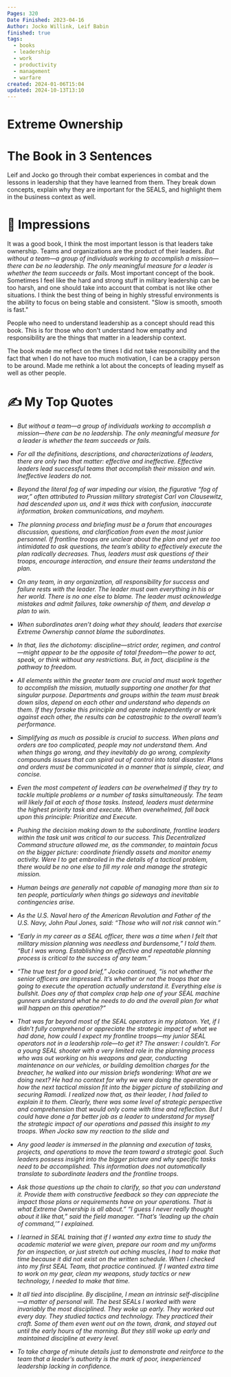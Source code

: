 ```yaml
---
Pages: 320
Date Finished: 2023-04-16
Author: Jocko Willink, Leif Babin
finished: true
tags:
  - books
  - leadership
  - work
  - productivity
  - management
  - warfare
created: 2024-01-06T15:04
updated: 2024-10-13T13:10
---
```

# Extreme Ownership


#  The Book in 3 Sentences
Leif and Jocko go through their combat experiences in combat and the lessons in leadership that they have learned from them. They break down concepts, explain why they are important for the SEALS, and highlight them in the business context as well. 

# 🎨 Impressions
It was a good book, I think the most important lesson is that leaders take ownership. Teams and organizations are the product of their leaders.  *But without a team—a group of individuals working to accomplish a mission—there can be no leadership. The only meaningful measure for a leader is whether the team succeeds or fails.*  Most important concept of the book. 
Sometimes I feel like the hard and strong stuff in military leadership can be too harsh, and one should take into account that combat is not like other situations. I think the best thing of being in highly stressful environments is the ability to focus on being stable and consistent.  "Slow is smooth, smooth is fast."

People who need to understand leadership as a concept should read this book. This is for those who don't understand how empathy and responsibility are the things that matter in a leadership context. 

The book made me reflect on the times I did not take responsibility and the fact that when I do not have too much motivation, I can be a crappy person to be around. Made me rethink a lot about the concepts of leading myself as well as other people. 

# ✍️ My Top  Quotes

- *But without a team—a group of individuals working to accomplish a mission—there can be no leadership. The only meaningful measure for a leader is whether the team succeeds or fails.* 
 
- *For all the definitions, descriptions, and characterizations of leaders, there are only two that matter: effective and ineffective. Effective leaders lead successful teams that accomplish their mission and win. Ineffective leaders do not.* 
 
- *Beyond the literal fog of war impeding our vision, the figurative “fog of war,” often attributed to Prussian military strategist Carl von Clausewitz, had descended upon us, and it was thick with confusion, inaccurate information, broken communications, and mayhem.* 
 
- *The planning process and briefing must be a forum that encourages discussion, questions, and clarification from even the most junior personnel. If frontline troops are unclear about the plan and yet are too intimidated to ask questions, the team’s ability to effectively execute the plan radically decreases. Thus, leaders must ask questions of their troops, encourage interaction, and ensure their teams understand the plan.* 
 
- *On any team, in any organization, all responsibility for success and failure rests with the leader. The leader must own everything in his or her world. There is no one else to blame. The leader must acknowledge mistakes and admit failures, take ownership of them, and develop a plan to win.* 
 
- *When subordinates aren’t doing what they should, leaders that exercise Extreme Ownership cannot blame the subordinates.* 
 
- *In that, lies the dichotomy: discipline—strict order, regimen, and control—might appear to be the opposite of total freedom—the power to act, speak, or think without any restrictions. But, in fact, discipline is the pathway to freedom.* 
 
- *All elements within the greater team are crucial and must work together to accomplish the mission, mutually supporting one another for that singular purpose. Departments and groups within the team must break down silos, depend on each other and understand who depends on them. If they forsake this principle and operate independently or work against each other, the results can be catastrophic to the overall team’s performance.* 
 
- *Simplifying as much as possible is crucial to success. When plans and orders are too complicated, people may not understand them. And when things go wrong, and they inevitably do go wrong, complexity compounds issues that can spiral out of control into total disaster. Plans and orders must be communicated in a manner that is simple, clear, and concise.* 
 
- *Even the most competent of leaders can be overwhelmed if they try to tackle multiple problems or a number of tasks simultaneously. The team will likely fail at each of those tasks. Instead, leaders must determine the highest priority task and execute. When overwhelmed, fall back upon this principle: Prioritize and Execute.* 
 
- *Pushing the decision making down to the subordinate, frontline leaders within the task unit was critical to our success. This Decentralized Command structure allowed me, as the commander, to maintain focus on the bigger picture: coordinate friendly assets and monitor enemy activity. Were I to get embroiled in the details of a tactical problem, there would be no one else to fill my role and manage the strategic mission.* 
 
- *Human beings are generally not capable of managing more than six to ten people, particularly when things go sideways and inevitable contingencies arise.* 
 
- *As the U.S. Naval hero of the American Revolution and Father of the U.S. Navy, John Paul Jones, said: “Those who will not risk cannot win.”* 
 
- *“Early in my career as a SEAL officer, there was a time when I felt that military mission planning was needless and burdensome,” I told them. “But I was wrong. Establishing an effective and repeatable planning process is critical to the success of any team.”* 
 
- *“The true test for a good brief,” Jocko continued, “is not whether the senior officers are impressed. It’s whether or not the troops that are going to execute the operation actually understand it. Everything else is bullshit. Does any of that complex crap help one of your SEAL machine gunners understand what he needs to do and the overall plan for what will happen on this operation?”* 
 
- *That was far beyond most of the SEAL operators in my platoon. Yet, if I didn’t fully comprehend or appreciate the strategic impact of what we had done, how could I expect my frontline troops—my junior SEAL operators not in a leadership role—to get it? The answer: I couldn’t. For a young SEAL shooter with a very limited role in the planning process who was out working on his weapons and gear, conducting maintenance on our vehicles, or building demolition charges for the breacher, he walked into our mission briefs wondering: What are we doing next? He had no context for why we were doing the operation or how the next tactical mission fit into the bigger picture of stabilizing and securing Ramadi. I realized now that, as their leader, I had failed to explain it to them. Clearly, there was some level of strategic perspective and comprehension that would only come with time and reflection. But I could have done a far better job as a leader to understand for myself the strategic impact of our operations and passed this insight to my troops. When Jocko saw my reaction to the slide and* 
 
- *Any good leader is immersed in the planning and execution of tasks, projects, and operations to move the team toward a strategic goal. Such leaders possess insight into the bigger picture and why specific tasks need to be accomplished. This information does not automatically translate to subordinate leaders and the frontline troops.* 
 
- *Ask those questions up the chain to clarify, so that you can understand it. Provide them with constructive feedback so they can appreciate the impact those plans or requirements have on your operations. That is what Extreme Ownership is all about.” “I guess I never really thought about it like that,” said the field manager. “That’s ‘leading up the chain of command,’” I explained.* 
 
- *I learned in SEAL training that if I wanted any extra time to study the academic material we were given, prepare our room and my uniforms for an inspection, or just stretch out aching muscles, I had to make that time because it did not exist on the written schedule. When I checked into my first SEAL Team, that practice continued. If I wanted extra time to work on my gear, clean my weapons, study tactics or new technology, I needed to make that time.* 
 
- *It all tied into discipline. By discipline, I mean an intrinsic self-discipline—a matter of personal will. The best SEALs I worked with were invariably the most disciplined. They woke up early. They worked out every day. They studied tactics and technology. They practiced their craft. Some of them even went out on the town, drank, and stayed out until the early hours of the morning. But they still woke up early and maintained discipline at every level.* 
 
- *To take charge of minute details just to demonstrate and reinforce to the team that a leader’s authority is the mark of poor, inexperienced leadership lacking in confidence.* 